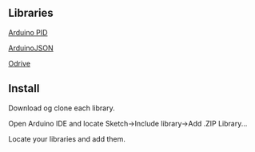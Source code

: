 ## Libraries

[Arduino PID](https://github.com/magnusoy/Arduino-PID-Library)

[ArduinoJSON](https://github.com/bblanchon/ArduinoJson)

[Odrive](https://github.com/madcowswe/ODrive/tree/master/Arduino/ODriveArduino)


## Install

Download og clone each library.

Open Arduino IDE and locate Sketch->Include library->Add .ZIP Library...

Locate your libraries and add them.